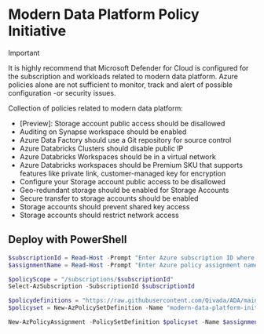 # Modern Data Platform Policy Initiative

> [!IMPORTANT]
> It is highly recommend that Microsoft Defender for Cloud is configured for the subscription and workloads related to modern data platform. Azure policies alone are not sufficient to monitor, track and alert of possible configuration -or security issues.


Collection of policies related to modern data platform:
- [Preview]: Storage account public access should be disallowed
- Auditing on Synapse workspace should be enabled
- Azure Data Factory should use a Git repository for source control
- Azure Databricks Clusters should disable public IP
- Azure Databricks Workspaces should be in a virtual network
- Azure Databricks workspaces should be Premium SKU that supports features like private link, customer-managed key for encryption
- Configure your Storage account public access to be disallowed
- Geo-redundant storage should be enabled for Storage Accounts
- Secure transfer to storage accounts should be enabled
- Storage accounts should prevent shared key access
- Storage accounts should restrict network access

## Deploy with PowerShell

````powershell
$subscriptionId = Read-Host -Prompt "Enter Azure subscription ID where to deploy initiative definition"
$assignmentName = Read-Host -Prompt "Enter Azure policy assignment name"

$policyScope = "/subscriptions/$subscriptionId"
Select-AzSubscription -SubscriptionId $subscriptionId

$policydefinitions = "https://raw.githubusercontent.com/Qivada/ADA/main/AzureDeployment/policy/modern-data-platform-initiative/azurepolicyset.definitions.json"
$policyset = New-AzPolicySetDefinition -Name "modern-data-platform-initiative" -DisplayName "Modern data platform policy initiative" -Description "Collection of policies related to modern data platform" -PolicyDefinition $policydefinitions

New-AzPolicyAssignment -PolicySetDefinition $policyset -Name $assignmentName -Scope $policyScope
````
